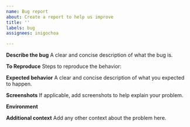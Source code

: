 ```yaml
---
name: Bug report
about: Create a report to help us improve
title: ''
labels: bug
assignees: inigochoa

---
```


**Describe the bug**
A clear and concise description of what the bug is.

**To Reproduce**
Steps to reproduce the behavior:

**Expected behavior**
A clear and concise description of what you expected to happen.

**Screenshots**
If applicable, add screenshots to help explain your problem.

**Environment**

**Additional context**
Add any other context about the problem here.
